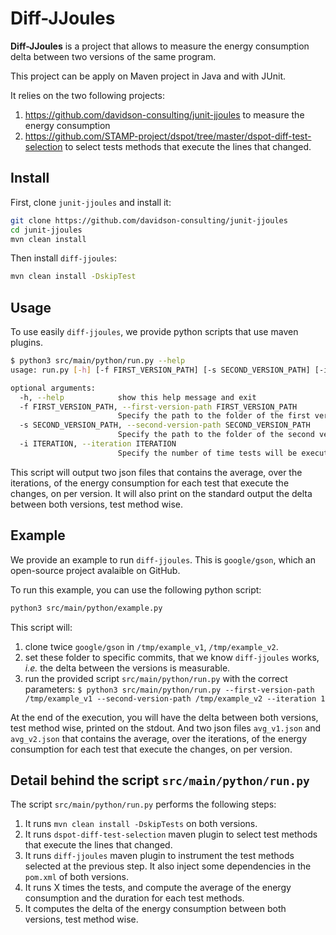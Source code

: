 # Diff-JJoules

**Diff-JJoules** is a project that allows to measure the energy consumption delta
between two versions of the same program.

This project can be apply on Maven project in Java and with JUnit.

It relies on the two following projects:

1. https://github.com/davidson-consulting/junit-jjoules to measure the energy consumption
2. https://github.com/STAMP-project/dspot/tree/master/dspot-diff-test-selection to select
tests methods that execute the lines that changed.

## Install

First, clone `junit-jjoules` and install it:

```sh
git clone https://github.com/davidson-consulting/junit-jjoules
cd junit-jjoules
mvn clean install
```

Then install `diff-jjoules`:

```sh
mvn clean install -DskipTest
```

## Usage

To use easily `diff-jjoules`, we provide python scripts that use maven plugins.

```sh
$ python3 src/main/python/run.py --help                              
usage: run.py [-h] [-f FIRST_VERSION_PATH] [-s SECOND_VERSION_PATH] [-i ITERATION]

optional arguments:
  -h, --help            show this help message and exit
  -f FIRST_VERSION_PATH, --first-version-path FIRST_VERSION_PATH
                        Specify the path to the folder of the first version of the program, i.e. before the commit.
  -s SECOND_VERSION_PATH, --second-version-path SECOND_VERSION_PATH
                        Specify the path to the folder of the second version of the program, i.e. after the commit.
  -i ITERATION, --iteration ITERATION
                        Specify the number of time tests will be executed for measuring the energy consumption.
```

This script will output two json files that contains the average, over the iterations, of the energy consumption for each test that execute the changes, on per version.
It will also print on the standard output the delta between both versions, test method wise.

## Example

We provide an example to run `diff-jjoules`. This is `google/gson`, which an open-source project avalaible on GitHub.

To run this example, you can use the following python script:

```sh
python3 src/main/python/example.py
```

This script will:

1. clone twice `google/gson` in `/tmp/example_v1`, `/tmp/example_v2`.
2. set these folder to specific commits, that we know `diff-jjoules` works, _i.e._ the delta between the versions is measurable.
3. run the provided script `src/main/python/run.py` with the correct parameters:
    `$ python3 src/main/python/run.py --first-version-path /tmp/example_v1 --second-version-path /tmp/example_v2 --iteration 1`

At the end of the execution, you will have the delta between both versions, test method wise, printed on the stdout.
And two json files `avg_v1.json` and `avg_v2.json` that contains the average, over the iterations, of the energy consumption for each test that execute the changes, on per version.

## Detail behind the script `src/main/python/run.py`

The script `src/main/python/run.py` performs the following steps:

1. It runs `mvn clean install -DskipTests` on both versions.
2. It runs `dspot-diff-test-selection` maven plugin to select test methods that execute the lines that changed.
3. It runs `diff-jjoules` maven plugin to instrument the test methods selected at the previous step. It also inject some dependencies in the `pom.xml` of both versions.
4. It runs X times the tests, and compute the average of the energy consumption and the duration for each test methods.
5. It computes the delta of the energy consumption between both versions, test method wise.